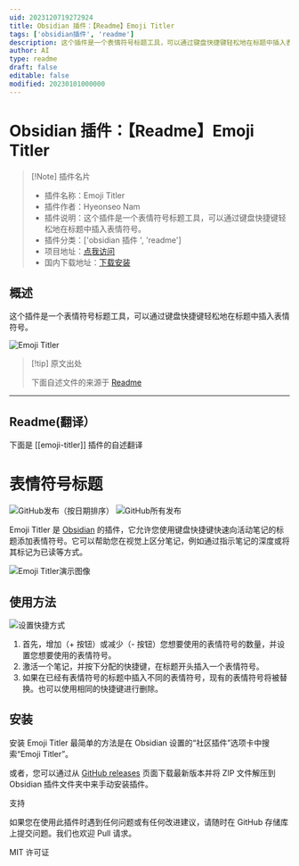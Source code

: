 ```yaml
---
uid: 2023120719272924
title: Obsidian 插件：【Readme】Emoji Titler
tags: ['obsidian插件', 'readme']
description: 这个插件是一个表情符号标题工具，可以通过键盘快捷键轻松地在标题中插入表情符号。
author: AI
type: readme
draft: false
editable: false
modified: 20230101000000
---
```


# Obsidian 插件：【Readme】Emoji Titler

> [!Note] 插件名片
> - 插件名称：Emoji Titler
> - 插件作者：Hyeonseo Nam
> - 插件说明：这个插件是一个表情符号标题工具，可以通过键盘快捷键轻松地在标题中插入表情符号。
> - 插件分类：['obsidian 插件 ', 'readme']
> - 项目地址：[点我访问](https://github.com/HyeonseoNam/obsidian-emoji-titler)
> - 国内下载地址：[下载安装](https://pkmer.cn/products/plugin/pluginMarket/?emoji-titler)

## 概述

这个插件是一个表情符号标题工具，可以通过键盘快捷键轻松地在标题中插入表情符号。

![Emoji Titler](https://cdn.pkmer.cn/covers/emoji-titler_new.gif!pkmer)

> [!tip] 原文出处
>
>下面自述文件的来源于 [Readme](https://ghproxy.net/https://raw.githubusercontent.com/HyeonseoNam/obsidian-emoji-titler/main/README.md)
>

---

## Readme(翻译）

下面是 [[emoji-titler]] 插件的自述翻译

# 表情符号标题

![GitHub发布（按日期排序）](https://img.shields.io/github/v/release/hyeonseonam/obsidian-emoji-titler?style=for-the-badge) ![GitHub所有发布](https://img.shields.io/github/downloads/hyeonseonam/obsidian-emoji-titler/total?style=for-the-badge)

Emoji Titler 是 [Obsidian](https://obsidian.md/) 的插件，它允许您使用键盘快捷键快速向活动笔记的标题添加表情符号。它可以帮助您在视觉上区分笔记，例如通过指示笔记的深度或将其标记为已读等方式。

![Emoji Titler演示图像](https://cdn.pkmer.cn/covers/emoji-titler_2_0.gif!pkmer)

## 使用方法

![设置快捷方式](https://cdn.pkmer.cn/covers/emoji-titler_2_1.gif!pkmer)

1. 首先，增加（+ 按钮）或减少（- 按钮）您想要使用的表情符号的数量，并设置您想要使用的表情符号。
2. 激活一个笔记，并按下分配的快捷键，在标题开头插入一个表情符号。
3. 如果在已经有表情符号的标题中插入不同的表情符号，现有的表情符号将被替换。也可以使用相同的快捷键进行删除。

## 安装

安装 Emoji Titler 最简单的方法是在 Obsidian 设置的“社区插件”选项卡中搜索“Emoji Titler”。

或者，您可以通过从 [GitHub releases](https://github.com/hyeonseonam/obsidian-emoji-titler/releases) 页面下载最新版本并将 ZIP 文件解压到 Obsidian 插件文件夹中来手动安装插件。

支持

如果您在使用此插件时遇到任何问题或有任何改进建议，请随时在 GitHub 存储库上提交问题。我们也欢迎 Pull 请求。

MIT 许可证
